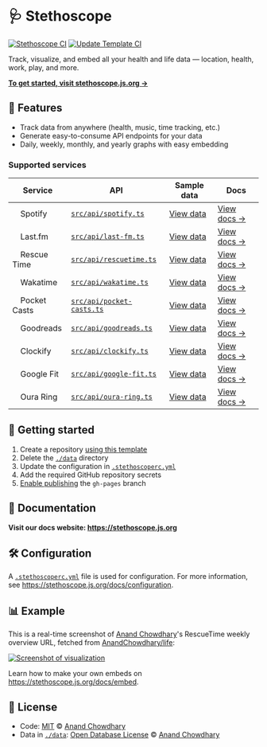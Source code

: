 # 🩺 Stethoscope

[![Stethoscope CI](https://github.com/stethoscope-js/stethoscope/workflows/Stethoscope%20CI/badge.svg)](https://github.com/stethoscope-js/stethoscope/actions?query=workflow%3A%22Stethoscope+CI%22)
[![Update Template CI](https://github.com/stethoscope-js/stethoscope/workflows/Update%20Template%20CI/badge.svg)](https://github.com/stethoscope-js/stethoscope/actions?query=workflow%3A%22Update+Template+CI%22)

Track, visualize, and embed all your health and life data — location, health, work, play, and more.

[**To get started, visit stethoscope.js.org →**](https://stethoscope.js.org)

## 🌟 Features

- Track data from anywhere (health, music, time tracking, etc.)
- Generate easy-to-consume API endpoints for your data
- Daily, weekly, monthly, and yearly graphs with easy embedding

### Supported services

<!-- prettier-ignore-start -->
| Service | API | Sample data | Docs |
| ------- | --- | ----------- | ---- |
| <img alt="" src="https://cdn.worldvectorlogo.com/logos/spotify-2.svg" width="12"> Spotify | [`src/api/spotify.ts`](https://github.com/stethoscope-js/integrations/tree/master/src/api/spotify.ts) | [View data](./data/spotify-music) | [View docs →](https://stethoscope.js.org/docs/integrations/spotify) |
| <img alt="" src="https://cdn2.iconfinder.com/data/icons/social-icon-3/512/social_style_3_lastfm-512.png" width="12"> Last.fm | [`src/api/last-fm.ts`](https://github.com/stethoscope-js/integrations/tree/master/src/api/last-fm.ts) | [View data](./data/last-fm-music) | [View docs →](https://stethoscope.js.org/docs/integrations/lastfm) |
| <img alt="" src="https://images.weserv.nl/?url=https://encrypted-tbn0.gstatic.com/images?q=tbn%3AANd9GcS5cnw0MQF7TnpSzlRTlIC6z4EHDEPP3B8qBw&usqp=CAU&w=64&h=64&fit=cover" width="12"> Rescue Time | [`src/api/rescuetime.ts`](https://github.com/stethoscope-js/integrations/tree/master/src/api/rescuetime.ts) | [View data](./data/rescuetime-time-tracking) | [View docs →](https://stethoscope.js.org/docs/integrations/rescuetime) |
| <img alt="" src="https://cdn.worldvectorlogo.com/logos/wakatime.svg" width="12"> Wakatime | [`src/api/wakatime.ts`](https://github.com/stethoscope-js/integrations/tree/master/src/api/wakatime.ts) | [View data](./data/wakatime-time-tracking) | [View docs →](https://stethoscope.js.org/docs/integrations/wakatime) |
| <img alt="" src="https://images.weserv.nl/?url=https://lh3.googleusercontent.com/23K9TDTOdlo57Pi9JvNtPc9K-utruK6jQEpQGD_E4QBLRJYRAgLcC7gF2Rd_0T1qhLLS&w=64&h=64&fit=cover&mask=circle" width="12"> Pocket Casts | [`src/api/pocket-casts.ts`](https://github.com/stethoscope-js/integrations/tree/master/src/api/pocket-casts.ts) | [View data](./data/pocket-casts-podcasts) | [View docs →](https://stethoscope.js.org/docs/integrations/pocket-casts) |
| <img alt="" src="https://images.weserv.nl/?url=https://icon-library.com/images/goodreads-icon/goodreads-icon-14.jpg&w=64&h=64&fit=cover&mask=circle" width="12"> Goodreads | [`src/api/goodreads.ts`](https://github.com/stethoscope-js/integrations/tree/master/src/api/goodreads.ts) | [View data](./goodreads-books) | [View docs →](https://stethoscope.js.org/docs/integrations/goodreads) |
| <img alt="" src="https://clockify.me/assets/images/brand-assets/clockify-icon.svg" width="12"> Clockify | [`src/api/clockify.ts`](https://github.com/stethoscope-js/integrations/tree/master/src/api/clockify.ts) | [View data](./data/clockify-time-tracking) | [View docs →](https://stethoscope.js.org/docs/integrations/clockify) |
| <img alt="" src="https://www.gstatic.com/images/branding/product/1x/gfit_512dp.png" width="12"> Google Fit | [`src/api/google-fit.ts`](https://github.com/stethoscope-js/integrations/tree/master/src/api/google-fit.ts) | [View data](./data) | [View docs →](https://stethoscope.js.org/docs/integrations/google-fit) |
| <img alt="" src="https://images.weserv.nl/?url=https://static1.ouraring.com/images/symbol-oura-large-white.svg&w=64&h=64&fit=cover&mask=circle" width="12"> Oura Ring | [`src/api/oura-ring.ts`](https://github.com/stethoscope-js/integrations/tree/master/src/api/oura-ring.ts) | [View data](./data/oura-activity) | [View docs →](https://stethoscope.js.org/docs/integrations/oura-ring) |
<!-- prettier-ignore-end -->

## 🌱 Getting started

1. Create a repository [using this template](https://github.com/stethoscope-js/stethoscope/generate)
2. Delete the [`./data`](./data) directory
3. Update the configuration in [`.stethoscoperc.yml`](./.stethoscoperc.yml)
4. Add the required GitHub repository secrets
5. [Enable publishing](https://docs.github.com/en/github/working-with-github-pages/configuring-a-publishing-source-for-your-github-pages-site) the `gh-pages` branch

## 📝 Documentation

**Visit our docs website: https://stethoscope.js.org**

## 🛠️ Configuration

A [`.stethoscoperc.yml`](./.stethoscoperc.yml) file is used for configuration. For more information, see https://stethoscope.js.org/docs/configuration.

## 📊 Example

This is a real-time screenshot of [Anand Chowdhary](https://anandchowdhary.com)'s RescueTime weekly overview URL, fetched from [AnandChowdhary/life](https://github.com/AnandChowdhary/life):

[![Screenshot of visualization](https://api.microlink.io/?url=https%3A%2F%2Fanandchowdhary.github.io%2Flife%2F%3Frepo%3DAnandChowdhary%252Flife%26api%3Drescuetime-time-tracking%26latest%3Dtop-overview.weeks&waitFor=5000&waitUntil=networkidle2&screenshot=true&meta=false&embed=screenshot.url&device=ipadlandscape)](https://anandchowdhary.github.io/life/?repo=AnandChowdhary%2Flife&api=rescuetime-time-tracking&latest=top-overview.weeks)

Learn how to make your own embeds on https://stethoscope.js.org/docs/embed.

## 📄 License

- Code: [MIT](./LICENSE) © [Anand Chowdhary](https://anandchowdhary.com)
- Data in [`./data`](./data): [Open Database License](https://opendatacommons.org/licenses/odbl/1-0/) © [Anand Chowdhary](https://anandchowdhary.com)

